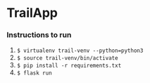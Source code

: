 # TrailApp

### Instructions to run

 1. `$ virtualenv trail-venv --python=python3`
 2. `$ source trail-venv/bin/activate`
 3. `$ pip install -r requirements.txt`
 4. `$ flask run`